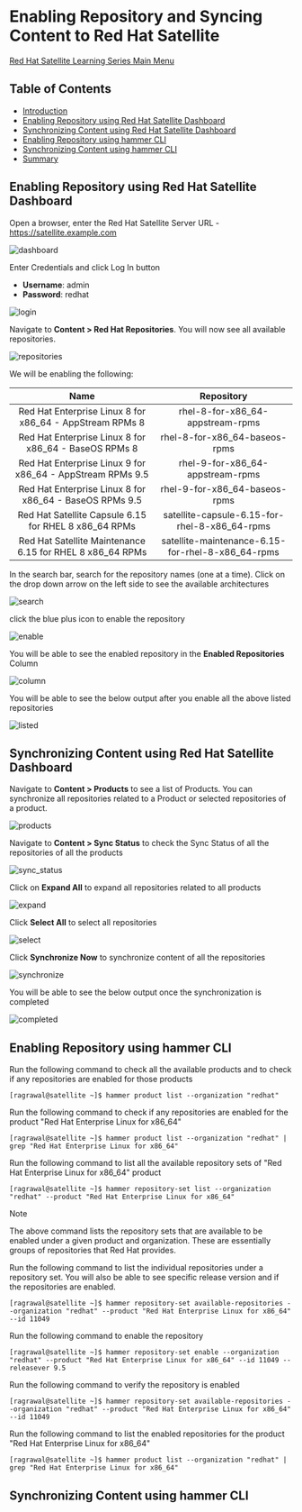 # Enabling Repository and Syncing Content to Red Hat Satellite

[Red Hat Satellite Learning Series Main Menu](https://github.com/rajatagrawal1094/RedHatSatellite)

## Table of Contents
- [Introduction](#introduction)
- [Enabling Repository using Red Hat Satellite Dashboard](#enabling-repository-using-red-hat-satellite-dashboard)
- [Synchronizing Content using Red Hat Satellite Dashboard](#synchronizing-content-using-red-hat-satellite-dashboard)
- [Enabling Repository using hammer CLI](#enabling-repository-using-hammer-cli)
- [Synchronizing Content using hammer CLI](#synchronizing-content-using-hammer-cli)
- [Summary](#summary)

## Enabling Repository using Red Hat Satellite Dashboard

Open a browser, enter the Red Hat Satellite Server URL - https://satellite.example.com

![dashboard](/images/1-dashboard.png)

Enter Credentials and click Log In button

- **Username**: admin
- **Password**: redhat

![login](/images/2-login.png)

Navigate to **Content > Red Hat Repositories**. You will now see all available repositories. 

![repositories](/images/3-repositories.png)

We will be enabling the following:

| Name        						     | Repository 					 |
| :--------------------------------------------------------: | :-----------------------------------------------: |
| Red Hat Enterprise Linux 8 for x86_64 - AppStream RPMs 8   | rhel-8-for-x86_64-appstream-rpms             	 |
| Red Hat Enterprise Linux 8 for x86_64 - BaseOS RPMs 8      | rhel-8-for-x86_64-baseos-rpms             	 |
| Red Hat Enterprise Linux 9 for x86_64 - AppStream RPMs 9.5 | rhel-9-for-x86_64-appstream-rpms             	 |
| Red Hat Enterprise Linux 8 for x86_64 - BaseOS RPMs 9.5    | rhel-9-for-x86_64-baseos-rpms             	 |
| Red Hat Satellite Capsule 6.15 for RHEL 8 x86_64 RPMs      | satellite-capsule-6.15-for-rhel-8-x86_64-rpms     |
| Red Hat Satellite Maintenance 6.15 for RHEL 8 x86_64 RPMs  | satellite-maintenance-6.15-for-rhel-8-x86_64-rpms |

In the search bar, search for the repository names (one at a time). Click on the drop down arrow on the left side to see the available architectures

![search](/images/4-search.png)

click the blue plus icon to enable the repository

![enable](/images/5-enable.png)

You will be able to see the enabled repository in the **Enabled Repositories** Column

![column](/images/6-column.png)

You will be able to see the below output after you enable all the above listed repositories

![listed](/images/7-listed.png)

## Synchronizing Content using Red Hat Satellite Dashboard

Navigate to **Content > Products** to see a list of Products. You can synchronize all repositories related to a Product or selected repositories of a product.

![products](/images/8-products.png)

Navigate to **Content > Sync Status** to check the Sync Status of all the repositories of all the products

![sync_status](/images/9-sync_status.png)

Click on **Expand All** to expand all repositories related to all products

![expand](/images/10-expand.png)

Click **Select All** to select all repositories

![select](/images/11-select.png)

Click **Synchronize Now** to synchronize content of all the repositories

![synchronize](/images/12-synchronize.png)

You will be able to see the below output once the synchronization is completed

![completed](/images/13-completes.png)

## Enabling Repository using hammer CLI

Run the following command to check all the available products and to check if any repositories are enabled for those products

```console
[ragrawal@satellite ~]$ hammer product list --organization "redhat"
```

Run the following command to check if any repositories are enabled for the product "Red Hat Enterprise Linux for x86_64"

```console
[ragrawal@satellite ~]$ hammer product list --organization "redhat" | grep "Red Hat Enterprise Linux for x86_64"
```

Run the following command to list all the available repository sets of "Red Hat Enterprise Linux for x86_64" product

```console
[ragrawal@satellite ~]$ hammer repository-set list --organization "redhat" --product "Red Hat Enterprise Linux for x86_64"
```

> [!NOTE]
> The above command lists the repository sets that are available to be enabled under a given product and organization. These are essentially groups of repositories that Red Hat provides.

Run the following command to list the individual repositories under a repository set. You will also be able to see specific release version and if the repositories are enabled.

```console
[ragrawal@satellite ~]$ hammer repository-set available-repositories --organization "redhat" --product "Red Hat Enterprise Linux for x86_64" --id 11049
```

Run the following command to enable the repository

```console
[ragrawal@satellite ~]$ hammer repository-set enable --organization "redhat" --product "Red Hat Enterprise Linux for x86_64" --id 11049 --releasever 9.5
```

Run the following command to verify the repository is enabled

```console
[ragrawal@satellite ~]$ hammer repository-set available-repositories --organization "redhat" --product "Red Hat Enterprise Linux for x86_64" --id 11049
```

Run the following command to list the enabled repositories for the product "Red Hat Enterprise Linux for x86_64"

```console
[ragrawal@satellite ~]$ hammer product list --organization "redhat" | grep "Red Hat Enterprise Linux for x86_64"
```

## Synchronizing Content using hammer CLI

